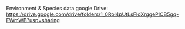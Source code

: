 Environment & Species data
google Drive: https://drive.google.com/drive/folders/1_0Rol4pUtLsFIoXrggePICB5gq-FWmWB?usp=sharing